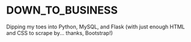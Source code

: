 # DOWN_TO_BUSINESS
Dipping my toes into Python, MySQL, and Flask (with just enough HTML and CSS to scrape by... thanks, Bootstrap!)
